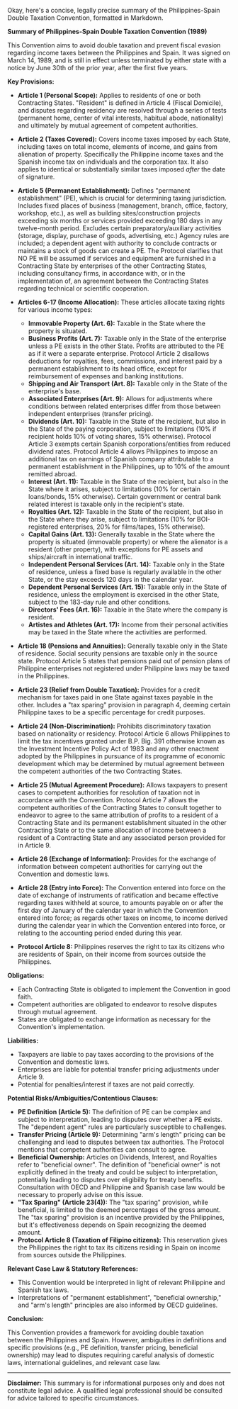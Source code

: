 Okay, here's a concise, legally precise summary of the Philippines-Spain Double Taxation Convention, formatted in Markdown.

**Summary of Philippines-Spain Double Taxation Convention (1989)**

This Convention aims to avoid double taxation and prevent fiscal evasion regarding income taxes between the Philippines and Spain.  It was signed on March 14, 1989, and is still in effect unless terminated by either state with a notice by June 30th of the prior year, after the first five years.

**Key Provisions:**

*   **Article 1 (Personal Scope):** Applies to residents of one or both Contracting States.  "Resident" is defined in Article 4 (Fiscal Domicile), and disputes regarding residency are resolved through a series of tests (permanent home, center of vital interests, habitual abode, nationality) and ultimately by mutual agreement of competent authorities.

*   **Article 2 (Taxes Covered):** Covers income taxes imposed by each State, including taxes on total income, elements of income, and gains from alienation of property. Specifically the Philippine income taxes and the Spanish income tax on individuals and the corporation tax. It also applies to identical or substantially similar taxes imposed *after* the date of signature.

*   **Article 5 (Permanent Establishment):** Defines "permanent establishment" (PE), which is crucial for determining taxing jurisdiction.  Includes fixed places of business (management, branch, office, factory, workshop, etc.), as well as building sites/construction projects exceeding six months or services provided exceeding 180 days in any twelve-month period.  Excludes certain preparatory/auxiliary activities (storage, display, purchase of goods, advertising, etc.)  Agency rules are included; a dependent agent with authority to conclude contracts or maintains a stock of goods can create a PE.  The Protocol clarifies that NO PE will be assumed if services and equipment are furnished in a Contracting State by enterprises of the other Contracting States, including consultancy firms, in accordance with, or in the implementation of, an agreement between the Contracting States regarding technical or scientific cooperation.

*   **Articles 6-17 (Income Allocation):** These articles allocate taxing rights for various income types:
    *   **Immovable Property (Art. 6):** Taxable in the State where the property is situated.
    *   **Business Profits (Art. 7):** Taxable only in the State of the enterprise unless a PE exists in the other State. Profits are attributed to the PE as if it were a separate enterprise. Protocol Article 2 disallows deductions for royalties, fees, commissions, and interest paid by a permanent establishment to its head office, except for reimbursement of expenses and banking institutions.
    *   **Shipping and Air Transport (Art. 8):** Taxable only in the State of the enterprise's base.
    *   **Associated Enterprises (Art. 9):** Allows for adjustments where conditions between related enterprises differ from those between independent enterprises (transfer pricing).
    *   **Dividends (Art. 10):** Taxable in the State of the recipient, but also in the State of the paying corporation, subject to limitations (10% if recipient holds 10% of voting shares, 15% otherwise). Protocol Article 3 exempts certain Spanish corporations/entities from reduced dividend rates. Protocol Article 4 allows Philippines to impose an additional tax on earnings of Spanish company attributable to a permanent establishment in the Philippines, up to 10% of the amount remitted abroad.
    *   **Interest (Art. 11):** Taxable in the State of the recipient, but also in the State where it arises, subject to limitations (10% for certain loans/bonds, 15% otherwise). Certain government or central bank related interest is taxable only in the recipient's state.
    *   **Royalties (Art. 12):** Taxable in the State of the recipient, but also in the State where they arise, subject to limitations (10% for BOI-registered enterprises, 20% for films/tapes, 15% otherwise).
    *   **Capital Gains (Art. 13):** Generally taxable in the State where the property is situated (immovable property) or where the alienator is a resident (other property), with exceptions for PE assets and ships/aircraft in international traffic.
    *   **Independent Personal Services (Art. 14):** Taxable only in the State of residence, unless a fixed base is regularly available in the other State, or the stay exceeds 120 days in the calendar year.
    *   **Dependent Personal Services (Art. 15):** Taxable only in the State of residence, unless the employment is exercised in the other State, subject to the 183-day rule and other conditions.
    *   **Directors' Fees (Art. 16):** Taxable in the State where the company is resident.
    *   **Artistes and Athletes (Art. 17):** Income from their personal activities may be taxed in the State where the activities are performed.

*   **Article 18 (Pensions and Annuities):** Generally taxable only in the State of residence. Social security pensions are taxable only in the source state. Protocol Article 5 states that pensions paid out of pension plans of Philippine enterprises not registered under Philippine laws may be taxed in the Philippines.

*   **Article 23 (Relief from Double Taxation):** Provides for a credit mechanism for taxes paid in one State against taxes payable in the other. Includes a "tax sparing" provision in paragraph 4, deeming certain Philippine taxes to be a specific percentage for credit purposes.

*   **Article 24 (Non-Discrimination):** Prohibits discriminatory taxation based on nationality or residency. Protocol Article 6 allows Philippines to limit the tax incentives granted under B.P. Big. 391 otherwise known as the Investment Incentive Policy Act of 1983 and any other enactment adopted by the Philippines in pursuance of its programme of economic development which may be determined by mutual agreement between the competent authorities of the two Contracting States.

*   **Article 25 (Mutual Agreement Procedure):** Allows taxpayers to present cases to competent authorities for resolution of taxation not in accordance with the Convention. Protocol Article 7 allows the competent authorities of the Contracting States to consult together to endeavor to agree to the same attribution of profits to a resident of a Contracting State and its permanent establishment situated in the other Contracting State or to the same allocation of income between a resident of a Contracting State and any associated person provided for in Article 9.

*   **Article 26 (Exchange of Information):** Provides for the exchange of information between competent authorities for carrying out the Convention and domestic laws.

*   **Article 28 (Entry into Force):** The Convention entered into force on the date of exchange of instruments of ratification and became effective regarding taxes withheld at source, to amounts payable on or after the first day of January of the calendar year in which the Convention entered into force; as regards other taxes on income, to income derived during the calendar year in which the Convention entered into force, or relating to the accounting period ended during this year.

*   **Protocol Article 8:** Philippines reserves the right to tax its citizens who are residents of Spain, on their income from sources outside the Philippines.

**Obligations:**

*   Each Contracting State is obligated to implement the Convention in good faith.
*   Competent authorities are obligated to endeavor to resolve disputes through mutual agreement.
*   States are obligated to exchange information as necessary for the Convention's implementation.

**Liabilities:**

*   Taxpayers are liable to pay taxes according to the provisions of the Convention and domestic laws.
*   Enterprises are liable for potential transfer pricing adjustments under Article 9.
*   Potential for penalties/interest if taxes are not paid correctly.

**Potential Risks/Ambiguities/Contentious Clauses:**

*   **PE Definition (Article 5):** The definition of PE can be complex and subject to interpretation, leading to disputes over whether a PE exists.  The "dependent agent" rules are particularly susceptible to challenges.
*   **Transfer Pricing (Article 9):** Determining "arm's length" pricing can be challenging and lead to disputes between tax authorities. The Protocol mentions that competent authorities can consult to agree.
*   **Beneficial Ownership:** Articles on Dividends, Interest, and Royalties refer to "beneficial owner". The definition of "beneficial owner" is not explicitly defined in the treaty and could be subject to interpretation, potentially leading to disputes over eligibility for treaty benefits.  Consultation with OECD and Philippine and Spanish case law would be necessary to properly advise on this issue.
*   **"Tax Sparing" (Article 23(4)):** The "tax sparing" provision, while beneficial, is limited to the deemed percentages of the gross amount. The "tax sparing" provision is an incentive provided by the Philippines, but it's effectiveness depends on Spain recognizing the deemed amount.
*   **Protocol Article 8 (Taxation of Filipino citizens):** This reservation gives the Philippines the right to tax its citizens residing in Spain on income from sources outside the Philippines.

**Relevant Case Law & Statutory References:**

*   This Convention would be interpreted in light of relevant Philippine and Spanish tax laws.
*   Interpretations of "permanent establishment", "beneficial ownership," and "arm's length" principles are also informed by OECD guidelines.

**Conclusion:**

This Convention provides a framework for avoiding double taxation between the Philippines and Spain. However, ambiguities in definitions and specific provisions (e.g., PE definition, transfer pricing, beneficial ownership) may lead to disputes requiring careful analysis of domestic laws, international guidelines, and relevant case law.

***

**Disclaimer:** This summary is for informational purposes only and does not constitute legal advice. A qualified legal professional should be consulted for advice tailored to specific circumstances.
